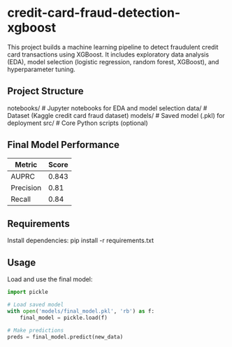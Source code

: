 # credit-card-fraud-detection-xgboost

This project builds a machine learning pipeline to detect fraudulent credit card transactions using XGBoost. It includes exploratory data analysis (EDA), model selection (logistic regression, random forest, XGBoost), and hyperparameter tuning.

## Project Structure

notebooks/ # Jupyter notebooks for EDA and model selection
data/ # Dataset (Kaggle credit card fraud dataset)
models/ # Saved model (.pkl) for deployment
src/ # Core Python scripts (optional)


## Final Model Performance

| Metric        | Score |
|---------------|-------|
| AUPRC         | 0.843 |
| Precision      | 0.81  |
| Recall         | 0.84  |

## Requirements

Install dependencies:
pip install -r requirements.txt


## Usage

Load and use the final model:
```python
import pickle

# Load saved model
with open('models/final_model.pkl', 'rb') as f:
    final_model = pickle.load(f)

# Make predictions
preds = final_model.predict(new_data)
